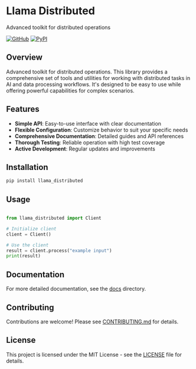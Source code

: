 # Llama Distributed

Advanced toolkit for distributed operations

[![GitHub](https://img.shields.io/github/license/llamasearchai/llama-distributed)](https://github.com/llamasearchai/llama-distributed/blob/main/LICENSE)
[![PyPI](https://img.shields.io/pypi/v/llama_distributed.svg)](https://pypi.org/project/llama_distributed/)

## Overview


Advanced toolkit for distributed operations. This library provides a comprehensive set of tools and utilities for
working with distributed tasks in AI and data processing workflows.
It's designed to be easy to use while offering powerful capabilities for complex scenarios.


## Features


- **Simple API**: Easy-to-use interface with clear documentation
- **Flexible Configuration**: Customize behavior to suit your specific needs
- **Comprehensive Documentation**: Detailed guides and API references
- **Thorough Testing**: Reliable operation with high test coverage
- **Active Development**: Regular updates and improvements


## Installation

```bash
pip install llama_distributed
```

## Usage

```python

from llama_distributed import Client

# Initialize client
client = Client()

# Use the client
result = client.process("example input")
print(result)

```

## Documentation

For more detailed documentation, see the [docs](docs/) directory.

## Contributing

Contributions are welcome! Please see [CONTRIBUTING.md](CONTRIBUTING.md) for details.

## License

This project is licensed under the MIT License - see the [LICENSE](LICENSE) file for details.

